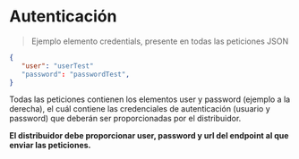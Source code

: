 # Autenticación

> Ejemplo elemento credentials, presente en todas las peticiones JSON


````json
{
   "user": "userTest"
   "password": "passwordTest",   
}
````

Todas las peticiones contienen los elementos user y password (ejemplo a la derecha), el cuál contiene las credenciales de autenticación (usuario y password) que deberán ser proporcionadas por el distribuidor.

**El distribuidor debe proporcionar user, password y url del endpoint al que enviar las peticiones.**

